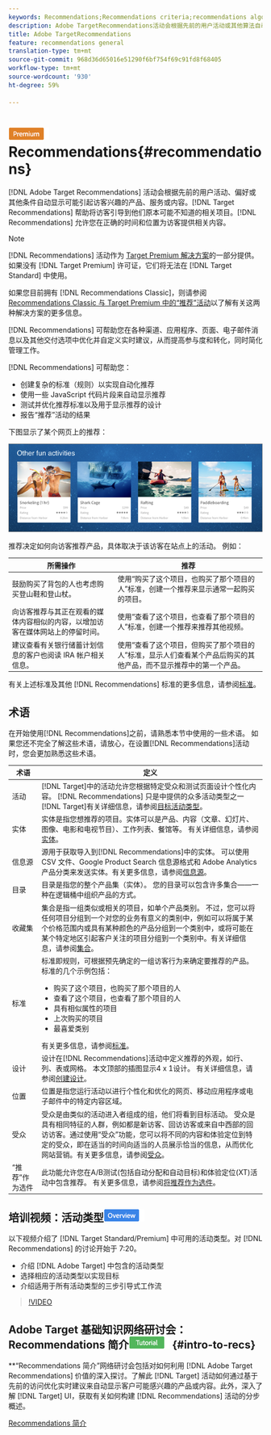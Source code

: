 ```yaml
---
keywords: Recommendations;Recommendations criteria;recommendations algorithms;recommendations activity;criteria;recommendations targeting;recs
description: Adobe TargetRecommendations活动会根据先前的用户活动或其他算法自动显示可能吸引客户的产品或内容。 “推荐”有助于将客户导向到他们可能还不知道的相关项目。
title: Adobe TargetRecommendations
feature: recommendations general
translation-type: tm+mt
source-git-commit: 968d36d65016e51290f6bf754f69c91fd8f68405
workflow-type: tm+mt
source-wordcount: '930'
ht-degree: 59%

---
```



# ![PREMIUM](/help/assets/premium.png) Recommendations{#recommendations}

[!DNL Adobe Target Recommendations] 活动会根据先前的用户活动、偏好或其他条件自动显示可能引起访客兴趣的产品、服务或内容。[!DNL Target Recommendations] 帮助将访客引导到他们原本可能不知道的相关项目。[!DNL Recommendations] 允许您在正确的时间和位置为访客提供相关内容。

>[!NOTE]
>
>[!DNL Recommendations] 活动作为 [Target Premium 解决方案](/help/c-intro/intro.md#premium)的一部分提供。如果没有 [!DNL Target Premium] 许可证，它们将无法在 [!DNL Target Standard] 中使用。
>
>如果您目前拥有 [!DNL Recommendations Classic]，则请参阅 [Recommendations Classic 与 Target Premium 中的“推荐”活动](/help/c-recommendations/c-recommendations-faq/recommendations-classic-versus-recommendations-activities-target-premium.md#concept_A80223EF66634EA380580C2823A581C5)以了解有关这两种解决方案的更多信息。

[!DNL Recommendations] 可帮助您在各种渠道、应用程序、页面、电子邮件消息以及其他交付选项中优化并自定义实时建议，从而提高参与度和转化，同时简化管理工作。

[!DNL Recommendations] 可帮助您：

* 创建复杂的标准（规则）以实现自动化推荐
* 使用一些 JavaScript 代码片段来自动显示推荐
* 测试并优化推荐标准以及用于显示推荐的设计
* 报告“推荐”活动的结果

下图显示了某个网页上的推荐：

![](assets/velocity_example.png)

推荐决定如何向访客推荐产品，具体取决于该访客在站点上的活动。 例如：

| 所需操作 | 推荐 |
|--- |--- |
| 鼓励购买了背包的人也考虑购买登山鞋和登山杖。 | 使用“购买了这个项目，也购买了那个项目的人”标准，创建一个推荐来显示通常一起购买的项目。 |
| 向访客推荐与其正在观看的媒体内容相似的内容，以增加访客在媒体网站上的停留时间。 | 使用“查看了这个项目，也查看了那个项目的人”标准，创建一个推荐来推荐其他视频。 |
| 建议查看有关银行储蓄计划信息的客户也阅读 IRA 帐户相关信息。 | 使用“查看了这个项目，但购买了那个项目的人”标准，显示人们查看某个产品后购买的其他产品，而不显示推荐中的第一个产品。 |

有关上述标准及其他 [!DNL Recommendations] 标准的更多信息，请参阅[标准](/help/c-recommendations/c-algorithms/algorithms.md)。

## 术语

在开始使用[!DNL Recommendations]之前，请熟悉本节中使用的一些术语。 如果您还不完全了解这些术语，请放心，在设置[!DNL Recommendations]活动时，您会更加熟悉这些术语。

| 术语 | 定义 |
| --- | --- |
| 活动 | [!DNL Target]中的活动允许您根据特定受众和测试页面设计个性化内容。 [!DNL Recommendations] 只是中提供的众多活动类型之一 [!DNL Target]有关详细信息，请参阅[目标活动类型](/help/c-activities/target-activities-guide.md)。 |
| 实体 | 实体是指您想推荐的项目。实体可以是产品、内容（文章、幻灯片、图像、电影和电视节目）、工作列表、餐馆等。 有关详细信息，请参阅[实体](/help/c-recommendations/c-products/products.md)。 |
| 信息源 | 源用于获取导入到[!DNL Recommendations]中的实体。 可以使用 CSV 文件、Google Product Search 信息源格式和 Adobe Analytics 产品分类来发送实体。有关更多信息，请参阅[信息源](/help/c-recommendations/c-products/feeds.md)。 |
| 目录 | 目录是指您的整个产品集（实体）。 您的目录可以包含许多集合——一种在逻辑桶中组织产品的方式。 |
| 收藏集 | 集合是指一组类似或相关的项目，如单个产品类别。 不过，您可以将任何项目分组到一个对您的业务有意义的类别中，例如可以将属于某个价格范围内或具有某种颜色的产品分组到一个类别中，或将可能在某个特定地区引起客户关注的项目分组到一个类别中。有关详细信息，请参阅[集合](/help/c-recommendations/c-products/collections.md)。 |
| 标准 | 标准即规则，可根据预先确定的一组访客行为来确定要推荐的产品。<br>标准的几个示例包括： <ul><li>购买了这个项目，也购买了那个项目的人</li><li>查看了这个项目，也查看了那个项目的人</li><li>具有相似属性的项目</li><li>上次购买的项目</li><li>最喜爱类别</li></ul>  有关更多信息，请参阅[标准](/help/c-recommendations/c-algorithms/algorithms.md)。 |
| 设计 | 设计在[!DNL Recommendations]活动中定义推荐的外观，如行、列、表或网格。 本文顶部的插图显示4 x 1设计。 有关详细信息，请参阅[创建设计](/help/c-recommendations/c-design-overview/create-design.md)。 |
| 位置 | 位置是指您运行活动以进行个性化和优化的网页、移动应用程序或电子邮件中的特定内容区域。 |
| 受众 | 受众是由类似的活动进入者组成的组，他们将看到目标活动。 受众是具有相同特征的人群，例如都是新访客、回访访客或来自中西部的回访访客。通过使用“受众”功能，您可以将不同的内容和体验定位到特定的受众，即在适当的时间向适当的人员展示恰当的信息，从而优化网站营销。有关更多信息，请参阅[受众](/help/c-target/target.md)。 |
| “推荐”作为选件 | 此功能允许您在A/B测试(包括自动分配和自动目标)和体验定位(XT)活动中包含推荐。 有关更多信息，请参阅[将推荐作为选件](/help/c-recommendations/recommendations-as-an-offer.md)。 |

## 培训视频：活动类型![概述徽章](/help/assets/overview.png)

以下视频介绍了 [!DNL Target Standard/Premium] 中可用的活动类型。对 [!DNL Recommendations] 的讨论开始于 7:20。

* 介绍 [!DNL Adobe Target] 中包含的活动类型
* 选择相应的活动类型以实现目标
* 介绍适用于所有活动类型的三步引导式工作流

>[!VIDEO](https://video.tv.adobe.com/v/17386)

## Adobe Target 基础知识网络研讨会：Recommendations 简介![教程徽章](/help/assets/tutorial.png) {#intro-to-recs}

**“Recommendations 简介”网络研讨会包括对如何利用 [!DNL Adobe Target Recommendations] 价值的深入探讨。了解此 [!DNL Target] 活动如何通过基于先前的访问优化实时建议来自动显示客户可能感兴趣的产品或内容。此外，深入了解 [!DNL Target] UI，获取有关如何构建 [!DNL Recommendations] 活动的分步概述。

[Recommendations 简介](https://adobecustomersuccess.adobeconnect.com/p8gt31drhs3e/?OWASP_CSRFTOKEN=4bd6cac5d0806167ee0a5449ba93d6300548d09c922bcb751c38973897a5703a)